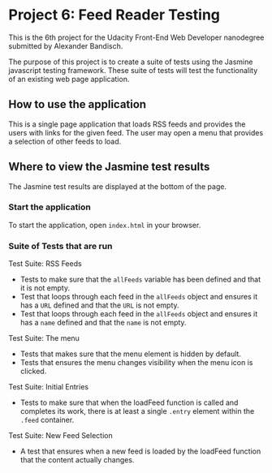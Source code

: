 # Project 6: Feed Reader Testing

This is the 6th project for the Udacity Front-End Web Developer nanodegree submitted by Alexander Bandisch.

The purpose of this project is to create a suite of tests using the Jasmine javascript testing framework. These suite of tests will test the functionality of an existing web page application. 

## How to use the application

This is a single page application that loads RSS feeds and provides the users with links for the given feed. The user may open a menu that provides a selection of other feeds to load.  

## Where to view the Jasmine test results

The Jasmine test results are displayed at the bottom of the page.

### Start the application

To start the application, open `index.html` in your browser.

### Suite of Tests that are run

Test Suite: RSS Feeds
  * Tests to make sure that the `allFeeds` variable has been defined and that it is not empty.
  * Test that loops through each feed in the `allFeeds` object and ensures it has a `URL` defined and that the `URL` is not empty.
  * Test that loops through each feed in the `allFeeds` object and ensures it has a `name` defined and that the `name` is not empty.

Test Suite: The menu
  * Tests that makes sure that the menu element is hidden by default.
  * Tests that ensures the menu changes visibility when the menu icon is clicked.

Test Suite: Initial Entries
  * Tests to make sure that when the loadFeed function is called and completes its work, there is at least a single `.entry` element within the `.feed` container.
  
Test Suite: New Feed Selection
  * A test that ensures when a new feed is loaded by the loadFeed function that the content actually changes.
